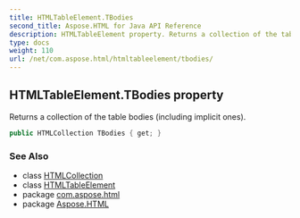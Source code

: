 ```yaml
---
title: HTMLTableElement.TBodies
second_title: Aspose.HTML for Java API Reference
description: HTMLTableElement property. Returns a collection of the table bodies including implicit ones
type: docs
weight: 110
url: /net/com.aspose.html/htmltableelement/tbodies/
---
```

## HTMLTableElement.TBodies property

Returns a collection of the table bodies (including implicit ones).

```java
public HTMLCollection TBodies { get; }
```

### See Also

* class [HTMLCollection](../../../com.aspose.html.collections/htmlcollection/)
* class [HTMLTableElement](../)
* package [com.aspose.html](../../htmltableelement/)
* package [Aspose.HTML](../../../)
